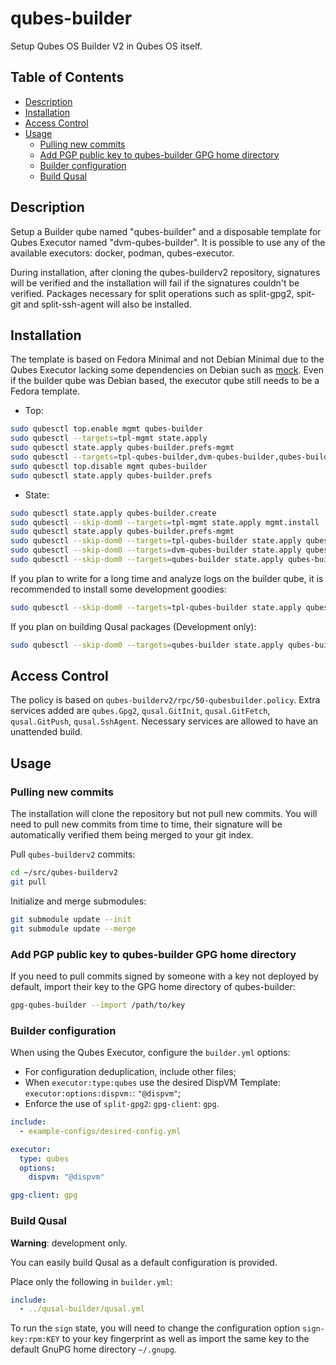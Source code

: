 # qubes-builder

Setup Qubes OS Builder V2 in Qubes OS itself.

## Table of Contents

*   [Description](#description)
*   [Installation](#installation)
*   [Access Control](#access-control)
*   [Usage](#usage)
    *   [Pulling new commits](#pulling-new-commits)
    *   [Add PGP public key to qubes-builder GPG home directory](#add-pgp-public-key-to-qubes-builder-gpg-home-directory)
    *   [Builder configuration](#builder-configuration)
    *   [Build Qusal](#build-qusal)

## Description

Setup a Builder qube named "qubes-builder" and a disposable template for Qubes
Executor named "dvm-qubes-builder". It is possible to use any of the available
executors: docker, podman, qubes-executor.

During installation, after cloning the qubes-builderv2 repository, signatures
will be verified and the installation will fail if the signatures couldn't be
verified. Packages necessary for split operations such as split-gpg2, spit-git
and split-ssh-agent will also be installed.

## Installation

The template is based on Fedora Minimal and not Debian Minimal due to the
Qubes Executor lacking some dependencies on Debian such as
[mock](https://bugs.debian.org/cgi-bin/bugreport.cgi?bug=1025460). Even if the
builder qube was Debian based, the executor qube still needs to be a Fedora
template.

*   Top:

```sh
sudo qubesctl top.enable mgmt qubes-builder
sudo qubesctl --targets=tpl-mgmt state.apply
sudo qubesctl state.apply qubes-builder.prefs-mgmt
sudo qubesctl --targets=tpl-qubes-builder,dvm-qubes-builder,qubes-builder state.apply
sudo qubesctl top.disable mgmt qubes-builder
sudo qubesctl state.apply qubes-builder.prefs
```

*   State:

<!-- pkg:begin:post-install -->

```sh
sudo qubesctl state.apply qubes-builder.create
sudo qubesctl --skip-dom0 --targets=tpl-mgmt state.apply mgmt.install
sudo qubesctl state.apply qubes-builder.prefs-mgmt
sudo qubesctl --skip-dom0 --targets=tpl-qubes-builder state.apply qubes-builder.install
sudo qubesctl --skip-dom0 --targets=dvm-qubes-builder state.apply qubes-builder.configure-qubes-executor
sudo qubesctl --skip-dom0 --targets=qubes-builder state.apply qubes-builder.configure
```

<!-- pkg:end:post-install -->

If you plan to write for a long time and analyze logs on the builder qube, it
is recommended to install some development goodies:

```sh
sudo qubesctl --skip-dom0 --targets=tpl-qubes-builder state.apply qubes-builder.install-dev
```

If you plan on building Qusal packages (Development only):

```sh
sudo qubesctl --skip-dom0 --targets=qubes-builder state.apply qubes-builder.configure-qusal
```

## Access Control

The policy is based on `qubes-builderv2/rpc/50-qubesbuilder.policy`.
Extra services added are `qubes.Gpg2`, `qusal.GitInit`, `qusal.GitFetch`,
`qusal.GitPush`, `qusal.SshAgent`. Necessary services are allowed to have an
unattended build.

## Usage

### Pulling new commits

The installation will clone the repository but not pull new commits. You will
need to pull new commits from time to time, their signature will be
automatically verified them being merged to your git index.

Pull `qubes-builderv2` commits:

```sh
cd ~/src/qubes-builderv2
git pull
```

Initialize and merge submodules:

```sh
git submodule update --init
git submodule update --merge
```

### Add PGP public key to qubes-builder GPG home directory

If you need to pull commits signed by someone with a key not deployed by
default, import their key to the GPG home directory of qubes-builder:

```sh
gpg-qubes-builder --import /path/to/key
```

### Builder configuration

When using the Qubes Executor, configure the `builder.yml` options:

*   For configuration deduplication, include other files;
*   When `executor:type:qubes` use the desired DispVM Template:
    `executor:options:dispvm:`: `"@dispvm"`;
*   Enforce the use of `split-gpg2`: `gpg-client`: `gpg`.

```yaml
include:
  - example-configs/desired-config.yml

executor:
  type: qubes
  options:
    dispvm: "@dispvm"

gpg-client: gpg
```

### Build Qusal

**Warning**: development only.

You can easily build Qusal as a default configuration is provided.

Place only the following in `builder.yml`:

```yaml
include:
  - ../qusal-builder/qusal.yml
```

To run the `sign` state, you will need to change the configuration option
`sign-key:rpm:KEY` to your key fingerprint as well as import the same key to
the default GnuPG home directory `~/.gnupg`.
